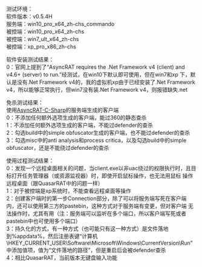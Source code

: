 测试环境：  
软件版本：v0.5.4H  
服务端：win10_pro_x64_zh-chs_commando  
被控端：win10_pro_x64_zh-chs  
被控端：win7_ult_x64_zh-chs  
被控端：xp_pro_x86_zh-chs  

软件安装测试结果：  
0：官网上提到了“AsyncRAT requires the .Net Framework v4 (client) and v4.6+ (server) to run.”经测试，在win10下默认即可使用，但在win7和xp
下，默认是没有.Net Framework v4的，我的虚拟机xp由于已经安装了.Net Framework v4，所以能够正常执行，但win7没有装.Net Framework v4，则报错缺失.net  

免杀测试结果：  
使用[AsyncRAT-C-Sharp](https://github.com/NYAN-x-CAT/AsyncRAT-C-Sharp/releases/download/v0.5.4H/AsyncRAT.v0.5.4H.zip)的服务端生成的客户端  
0：不添加任何额外选项生成的客户端，能过360的静态查杀  
1：不添加任何额外选项生成的客户端，不能过defender的查杀  
2：勾选build中的simple obfuscator生成的客户端，也不能过defender的查杀  
3：勾选misc中的anti analysis和process critica，以及勾选build中的simple obfuscator，还是不能绕过defender的查杀  

使用过程测试结果：  
0：发现一个远程桌面相关的问题，当client.exe以非uac绕过的权限执行时，且目标打开任务管理器（或资源监视器）时，即使开启鼠标操作，也无法用鼠标
操作远程桌面（跟QuasarRAT中的问题一样）  
1：对于被控端是xp系统时，不能查看远程桌面等操作  
2：创建客户端时的第一步Connection部分，除了可以将服务端写死在客户端内，还可以使用第三方的pastebin，这种方式对于服务端有变更，但对客户端
无法操作时，尤其有用（注：服务端可以监听在多个端口，所以客户端写死或者pastebin中也可使用多个端口）  
3：持久化的方式，有一种方式（也可能只有这一种方式）是文件落地到%appdata%，然后注册表键“计算机\HKEY_CURRENT_USER\Software\Microsoft\Windows\CurrentVersion\Run”中添加值项，值为“文件落地的路径”，但是重启后会被defender查杀  
4：相比QuasarRAT，当前版本无键盘输入功能  
